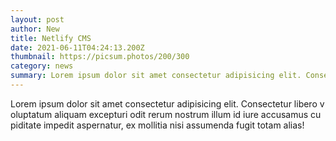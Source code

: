 ```yaml
---
layout: post
author: New
title: Netlify CMS
date: 2021-06-11T04:24:13.200Z
thumbnail: https://picsum.photos/200/300
category: news
summary: Lorem ipsum dolor sit amet consectetur adipisicing elit. Consectetur libero voluptatum aliquam excepturi odit rerum nostrum illum id iure accusamus cupiditate impedit aspernatur, ex mollitia nisi assumenda fugit totam alias!
---
```

Lorem ipsum dolor sit amet consectetur adipisicing elit. Consectetur libero voluptatum aliquam excepturi odit rerum nostrum illum id iure accusamus cupiditate impedit aspernatur, ex mollitia nisi assumenda fugit totam alias!
